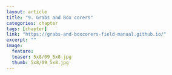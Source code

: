 ```yaml
---
layout: article
title: "9. Grabs and Box corers"
categories: chapter
tags: [chapter]
link: "https://grabs-and-boxcorers-field-manual.github.io/"
excerpt: ""
image:
  feature: 
  teaser: 5x8/09_5x8.jpg
  thumb: 5x8/09_5x8.jpg
---
```

